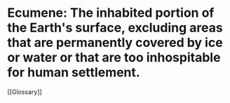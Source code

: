# **Ecumen**e: The inhabited portion of the Earth's surface, excluding areas that are permanently covered by ice or water or that are too inhospitable for human settlement.

 [[Glossary]]
